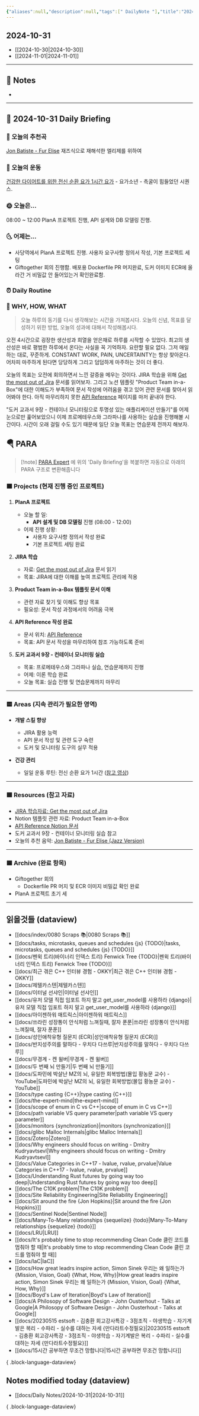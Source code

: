 ```yaml
---
{"aliases":null,"description":null,"tags":[" DailyNote "],"title":"2024-10-31","created":"2024-10-31T17:33:50","updated":"2024-10-31T18:29:26","dg-publish":true,"permalink":"/docs/Daily Notes/2024-10-31/","dgPassFrontmatter":true}
---
```



## 2024-10-31

- [[2024-10-30\|2024-10-30]] 
- [[2024-11-01\|2024-11-01]]

---

## 📝 Notes

- 


---

## 📅 2024-10-31 Daily Briefing

### 🎵 오늘의 추천곡

[Jon Batiste - Fur Elise](https://www.youtube.com/watch?v=-5YRhvH6Uys) 재즈식으로 재해석한 엘리제를 위하여

### 🏃 오늘의 운동

[건강한 다이어트를 위한 전신 순환 요가 1시간 요가](https://youtu.be/-wr9G46LUqY?si=FJo_Gkltuf0dlA7F) - 요가소년 - 측굴이 힘들었던 시퀀스.

### 🌞 오늘은...

08:00 ~ 12:00 PlanA 프로젝트 진행, API 설계와 DB 모델링 진행.

### 🌜 어제는...

- 사당역에서 PlanA 프로젝트 진행. 사용자 요구사항 정의서 작성, 기본 프로젝트 세팅
- Giftogether 회의 진행함. 배포용 Dockerfile PR 머지완료, 도커 이미지 ECR에 올라간 거 비밀값 안 들어있는거 확인완료함.

### ⏰ Daily Routine

### 🚀 WHY, HOW, WHAT

> 오늘 하루의 동기를 다시 생각해보는 시간을 가져봅시다. 오늘의 신념, 목표를 달성하기 위한 방법, 오늘의 성과에 대해서 작성해봅시다.

오전 4시간으로 굉장한 생산성과 희열을 얻은채로 하루를 시작할 수 있었다. 최고의 생산성은 바로 평범한 하루에서 온다는 사실을 꼭 기억하자. 요란할 필요 없다. 그저 매일 하는 대로, 꾸준하게. CONSTANT WORK, PAIN, UNCERTAINTY는 항상 찾아온다. 어차피 마주하게 된다면 당당하게 그리고 덤덤하게 마주하는 것이 더 좋다.

오늘의 목표는 오전에 회의하면서 느낀 갈증을 메우는 것이다.  JIRA 학습을 위해  [Get the most out of Jira](https://university.atlassian.com/student/path/815443-get-the-most-out-of-jira) 문서를 읽어보자. 그리고 노션 템플릿 "Product Team in-a-Box"에 대한 이해도가 부족하여 문서 작성에 어려움을 겪고 있어 관련 문서를 찾아서 읽어봐야 한다. 아직 마무리하지 못한 [API Reference](https://www.notion.so/API-Reference-130d998b224080a4883bf3f9076a7ea9?pvs=4) 페이지를 마저 끝내야 한다.

"도커 교과서 9장 - 컨테이너 모니터링으로 투명성 있는 애플리케이션 만들기"를 어제 눈으로만 훑어보았으니 이제 프로메테우스와 그라파나를 사용하는 실습을 진행해볼 시간이다. 시간이 오래 걸릴 수도 있기 때문에 일단 오늘 목표는 연습문제 전까지 해보자.

##  🪂 PARA

> [!note] [PARA Expert](https://chatgpt.com/g/g-46Xrh4MXk-para-expert) 에 위의 'Daily Briefing'을 복붙하면 자동으로 아래의 PARA 구조로 변환해줍니다

### 🟧 Projects (현재 진행 중인 프로젝트)

1. **PlanA 프로젝트**
   - 오늘 할 일: 
     - **API 설계 및 DB 모델링** 진행 (08:00 - 12:00)
   - 어제 진행 상황:
     - 사용자 요구사항 정의서 작성 완료
     - 기본 프로젝트 세팅 완료

2. **JIRA 학습**
   - 자료: [Get the most out of Jira](https://university.atlassian.com/student/path/815443-get-the-most-out-of-jira) 문서 읽기
   - 목표: JIRA에 대한 이해를 높여 프로젝트 관리에 적용

3. **Product Team in-a-Box 템플릿 문서 이해**
   - 관련 자료 찾기 및 이해도 향상 목표
   - 필요성: 문서 작성 과정에서의 어려움 극복

4. **API Reference 작성 완료**
   - 문서 위치: [API Reference](https://www.notion.so/API-Reference-130d998b224080a4883bf3f9076a7ea9?pvs=4)
   - 목표: API 문서 작성을 마무리하여 참조 가능하도록 준비

5. **도커 교과서 9장 - 컨테이너 모니터링 실습**
   - 목표: 프로메테우스와 그라파나 실습, 연습문제까지 진행
   - 어제: 이론 학습 완료
   - 오늘 목표: 실습 진행 및 연습문제까지 마무리

---

### 🟨 Areas (지속 관리가 필요한 영역)

- **개발 스킬 향상**
  - JIRA 활용 능력
  - API 문서 작성 및 관련 도구 숙련
  - 도커 및 모니터링 도구의 실무 적용

- **건강 관리**
  - 일일 운동 루틴: 전신 순환 요가 1시간 ([참고 영상](https://youtu.be/-wr9G46LUqY?si=FJo_Gkltuf0dlA7F))

---

### 🟩 Resources (참고 자료)

- [JIRA 학습자료: Get the most out of Jira](https://university.atlassian.com/student/path/815443-get-the-most-out-of-jira)
- Notion 템플릿 관련 자료: Product Team in-a-Box 
- [API Reference Notion 문서](https://www.notion.so/API-Reference-130d998b224080a4883bf3f9076a7ea9?pvs=4)
- 도커 교과서 9장 - 컨테이너 모니터링 실습 참고
- 오늘의 추천 음악: [Jon Batiste - Fur Elise (Jazz Version)](https://www.youtube.com/watch?v=-5YRhvH6Uys)

---

### 🟦 Archive (완료 항목)

- Giftogether 회의
  - Dockerfile PR 머지 및 ECR 이미지 비밀값 확인 완료
- PlanA 프로젝트 초기 세

---

## 읽을것들 (dataview)

- [[docs/index/0080 Scraps 📚\|0080 Scraps 📚]]
- [[docs/tasks, microtasks, queues and schedules {js} {TODO}\|tasks, microtasks, queues and schedules {js} {TODO}]]
- [[docs/펜윅 트리(바이너리 인덱스 트리) Fenwick Tree {TODO}\|펜윅 트리(바이너리 인덱스 트리) Fenwick Tree {TODO}]]
- [[docs/최근 겪은 C++ 인터뷰 경험 - OKKY\|최근 겪은 C++ 인터뷰 경험 - OKKY]]
- [[docs/제텔카스텐\|제텔카스텐]]
- [[docs/이터널 선샤인\|이터널 선샤인]]
- [[docs/유저 모델 직접 임포트 하지 말고 get_user_model를 사용하라 {django}\|유저 모델 직접 임포트 하지 말고 get_user_model를 사용하라 {django}]]
- [[docs/아이젠하워 매트릭스\|아이젠하워 매트릭스]]
- [[docs/쓰라린 성장통이 안식처럼 느껴질때, 잘자 푼푼\|쓰라린 성장통이 안식처럼 느껴질때, 잘자 푼푼]]
- [[docs/성인애착유형 질문지 (ECR)\|성인애착유형 질문지 (ECR)]]
- [[docs/반지성주의를 말하다 - 우치다 다쓰루\|반지성주의를 말하다 - 우치다 다쓰루]]
- [[docs/무경계 - 켄 윌버\|무경계 - 켄 윌버]]
- [[docs/두 번째 뇌 만들기\|두 번째 뇌 만들기]]
- [[docs/도파민에 박살난 MZ의 뇌, 유일한 회복방법(몰입 황농문 교수) - YouTube\|도파민에 박살난 MZ의 뇌, 유일한 회복방법(몰입 황농문 교수) - YouTube]]
- [[docs/type casting {C++}\|type casting {C++}]]
- [[docs/the-expert-mind\|the-expert-mind]]
- [[docs/scope of enum in C vs C++\|scope of enum in C vs C++]]
- [[docs/path variable VS query parameter\|path variable VS query parameter]]
- [[docs/monitors {synchronization}\|monitors {synchronization}]]
- [[docs/glibc Malloc Internals\|glibc Malloc Internals]]
- [[docs/Zotero\|Zotero]]
- [[docs/Why engineers should focus on writing - Dmitry Kudryavtsevl\|Why engineers should focus on writing - Dmitry Kudryavtsevl]]
- [[docs/Value Categories in C++17 - lvalue, rvalue, prvalue\|Value Categories in C++17 - lvalue, rvalue, prvalue]]
- [[docs/Understanding Rust futures by going way too deep\|Understanding Rust futures by going way too deep]]
- [[docs/The C10K problem\|The C10K problem]]
- [[docs/Site Reliability Engineering\|Site Reliability Engineering]]
- [[docs/Sit around the fire {Jon Hopkins}\|Sit around the fire {Jon Hopkins}]]
- [[docs/Sentinel Node\|Sentinel Node]]
- [[docs/Many-To-Many relationships {sequelize} {todo}\|Many-To-Many relationships {sequelize} {todo}]]
- [[docs/LRU\|LRU]]
- [[docs/It's probably time to stop recommending Clean Code 클린 코드를 멈춰야 할 때\|It's probably time to stop recommending Clean Code 클린 코드를 멈춰야 할 때]]
- [[docs/IaC\|IaC]]
- [[docs/How great leadrs inspire action, Simon Sinek 우리는 왜 일하는가 {Mission, Vision, Goal} {What, How, Why}\|How great leadrs inspire action, Simon Sinek 우리는 왜 일하는가 {Mission, Vision, Goal} {What, How, Why}]]
- [[docs/Boyd's Law of Iteration\|Boyd's Law of Iteration]]
- [[docs/A Philosopy of Software Design - John Ousterhout - Talks at Google\|A Philosopy of Software Design - John Ousterhout - Talks at Google]]
- [[docs/20230515 estsoft - 김충환 회고강사특강 - 3점조직 - 야생학습 - 자기계발은 복리 - 수파리 - 실수를 대하는 자세 {만다라트수정필요}\|20230515 estsoft - 김충환 회고강사특강 - 3점조직 - 야생학습 - 자기계발은 복리 - 수파리 - 실수를 대하는 자세 {만다라트수정필요}]]
- [[docs/15시간 공부하면 무조건 망합니다\|15시간 공부하면 무조건 망합니다]]

{ .block-language-dataview}

## Notes modified today (dataview)

- [[docs/Daily Notes/2024-10-31\|2024-10-31]]

{ .block-language-dataview}
